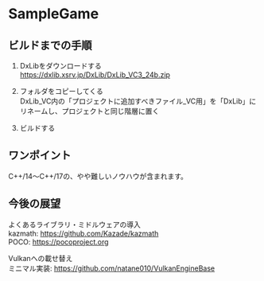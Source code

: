 # SampleGame

## ビルドまでの手順

1. DxLibをダウンロードする  
 https://dxlib.xsrv.jp/DxLib/DxLib_VC3_24b.zip
  
2. フォルダをコピーしてくる  
DxLib_VC内の「プロジェクトに追加すべきファイル_VC用」を「DxLib」にリネームし、プロジェクトと同じ階層に置く  

3. ビルドする


## ワンポイント

C++/14～C++/17の、やや難しいノウハウが含まれます。  


## 今後の展望

よくあるライブラリ・ミドルウェアの導入  
kazmath: https://github.com/Kazade/kazmath  
POCO: https://pocoproject.org  

Vulkanへの載せ替え  
ミニマル実装: https://github.com/natane010/VulkanEngineBase
